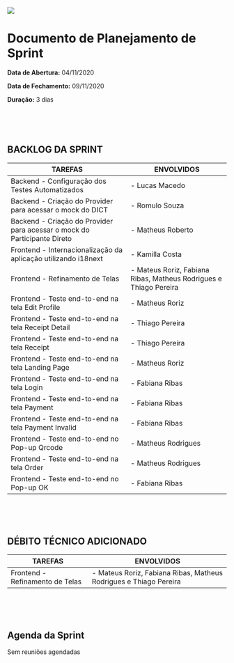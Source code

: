 [![](https://github.com/Vamos-Parcelar-Lift-Learning/Documentos/blob/main/Imagens/cabecalho_relatorios.png)](https://github.com/Vamos-Parcelar-Lift-Learning/Documentos/blob/main/Imagens/cabecalho_relatorios.png)

# Documento de Planejamento de Sprint

**Data de Abertura:** 04/11/2020

**Data de Fechamento:** 09/11/2020

**Duração:** 3 dias

<br/>
<br/>
<br/>

## BACKLOG DA SPRINT

| TAREFAS                                 | ENVOLVIDOS                     |
| --------------------------------------- | ------------------------------ |
| Backend - Configuração dos Testes Automatizados     | - Lucas Macedo                |
| Backend - Criação do Provider para acessar o mock do DICT   | - Romulo Souza            |
| Backend - Criação do Provider para acessar o mock do Participante Direto   | - Matheus Roberto                |
| Frontend - Internacionalização da aplicação utilizando i18next | - Kamilla Costa            |
| Frontend - Refinamento de Telas         | - Mateus Roriz, Fabiana Ribas, Matheus Rodrigues e Thiago Pereira                |
| Frontend - Teste end-to-end na tela Edit Profile        | - Matheus Roriz |
| Frontend - Teste end-to-end na tela Receipt Detail       | - Thiago Pereira |
| Frontend - Teste end-to-end na tela Receipt       | - Thiago Pereira |
| Frontend - Teste end-to-end na tela Landing Page       | - Matheus Roriz |
| Frontend - Teste end-to-end na tela Login       | - Fabiana Ribas |
| Frontend - Teste end-to-end na tela Payment       | - Fabiana Ribas |
| Frontend - Teste end-to-end na tela Payment Invalid      | - Fabiana Ribas |
| Frontend - Teste end-to-end no Pop-up Qrcode      | - Matheus Rodrigues |
| Frontend - Teste end-to-end na tela Order      | - Matheus Rodrigues |
| Frontend - Teste end-to-end no Pop-up OK      | - Fabiana Ribas |

<br/>
<br/>
<br/>

## DÉBITO TÉCNICO ADICIONADO

| TAREFAS              | ENVOLVIDOS |
| -------------------- | ---------- |
| Frontend - Refinamento de Telas         | - Mateus Roriz, Fabiana Ribas, Matheus Rodrigues e Thiago Pereira                | |

<br/>
<br/>
<br/>

## Agenda da Sprint

Sem reuniões agendadas
